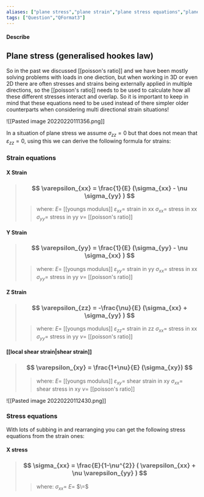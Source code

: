 ```yaml
---
aliases: ["plane stress","plane strain","plane stress equations","plane stain equations"]
tags: ["Question","QFormat3"]
---
```


#### Describe
## Plane stress (generalised hookes law)
So in the past we discussed [[poisson's ratio]] and we have been mostly solving problems with loads in one diection, but when working in 3D or even 2D there are often stresses and strains being externally applied in multiple directions, so the [[poisson's ratio]] needs to be used to calculate how all these different stresses interact and overlap. So it is important to keep in mind that these equations need to be used instead of there simpler older counterparts when considering multi directional strain situations!

![[Pasted image 20220220111356.png]]

In a situation of plane stress we assume $\sigma_{zz}=0$ but that does not mean that $\varepsilon_{zz}=0$, using this we can derive the following formula for strains:

### Strain equations

#### X Strain

> ### $$ \varepsilon_{xx} = \frac{1}{E} (\sigma_{xx} - \nu \sigma_{yy} ) $$ 
>> where:
>> $E=$ [[youngs modulus]]
>> $\varepsilon_{xx}=$ strain in xx
>> $\sigma_{xx}=$ stress in xx
>> $\sigma_{yy}=$ stress in yy
>> $\nu=$ [[poisson's ratio]]

#### Y Strain

> ### $$ \varepsilon_{yy} = \frac{1}{E} (\sigma_{yy} - \nu \sigma_{xx} ) $$ 
>> where:
>> $E=$ [[youngs modulus]]
>> $\varepsilon_{yy}=$ strain in yy
>> $\sigma_{xx}=$ stress in xx
>> $\sigma_{yy}=$ stress in yy
>> $\nu=$ [[poisson's ratio]]

#### Z Strain

> ### $$ \varepsilon_{zz} = -\frac{\nu}{E} (\sigma_{xx} + \sigma_{yy} ) $$ 
>> where:
>> $E=$ [[youngs modulus]]
>> $\varepsilon_{zz}=$ strain in zz
>> $\sigma_{xx}=$ stress in xx
>> $\sigma_{yy}=$ stress in yy
>> $\nu=$ [[poisson's ratio]]

#### [[local shear strain|shear strain]]

> ### $$ \varepsilon_{xy} = \frac{1+\nu}{E} (\sigma_{xy}) $$ 
>> where:
>> $E=$ [[youngs modulus]]
>> $\varepsilon_{xy}=$ shear strain in xy
>> $\sigma_{xx}=$ shear stress in xy
>> $\nu=$ [[poisson's ratio]]

![[Pasted image 20220220112430.png]]

### Stress equations
With lots of subbing in and rearranging you can get the following stress equations from the strain ones:

#### X stress

> ### $$ \sigma_{xx} = \frac{E}{1-\nu^{2}} ( \varepsilon_{xx} + \nu \varepsilon_{yy} ) $$ 
>> where:
>> $\sigma_{xx}=$ 
>> $E=$
>> $\=$